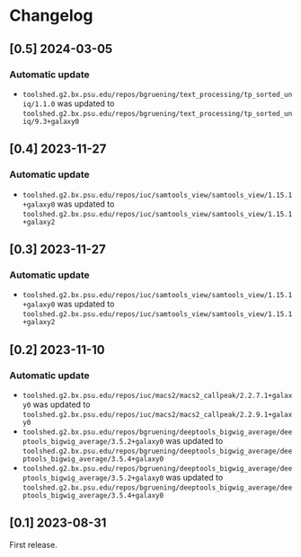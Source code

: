 # Changelog

## [0.5] 2024-03-05

### Automatic update
- `toolshed.g2.bx.psu.edu/repos/bgruening/text_processing/tp_sorted_uniq/1.1.0` was updated to `toolshed.g2.bx.psu.edu/repos/bgruening/text_processing/tp_sorted_uniq/9.3+galaxy0`

## [0.4] 2023-11-27

### Automatic update
- `toolshed.g2.bx.psu.edu/repos/iuc/samtools_view/samtools_view/1.15.1+galaxy0` was updated to `toolshed.g2.bx.psu.edu/repos/iuc/samtools_view/samtools_view/1.15.1+galaxy2`

## [0.3] 2023-11-27

### Automatic update
- `toolshed.g2.bx.psu.edu/repos/iuc/samtools_view/samtools_view/1.15.1+galaxy0` was updated to `toolshed.g2.bx.psu.edu/repos/iuc/samtools_view/samtools_view/1.15.1+galaxy2`

## [0.2] 2023-11-10

### Automatic update
- `toolshed.g2.bx.psu.edu/repos/iuc/macs2/macs2_callpeak/2.2.7.1+galaxy0` was updated to `toolshed.g2.bx.psu.edu/repos/iuc/macs2/macs2_callpeak/2.2.9.1+galaxy0`
- `toolshed.g2.bx.psu.edu/repos/bgruening/deeptools_bigwig_average/deeptools_bigwig_average/3.5.2+galaxy0` was updated to `toolshed.g2.bx.psu.edu/repos/bgruening/deeptools_bigwig_average/deeptools_bigwig_average/3.5.4+galaxy0`
- `toolshed.g2.bx.psu.edu/repos/bgruening/deeptools_bigwig_average/deeptools_bigwig_average/3.5.2+galaxy0` was updated to `toolshed.g2.bx.psu.edu/repos/bgruening/deeptools_bigwig_average/deeptools_bigwig_average/3.5.4+galaxy0`

## [0.1] 2023-08-31
First release.

